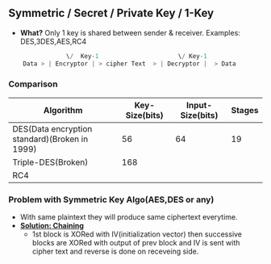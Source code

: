 ## Symmetric / Secret / Private Key / 1-Key
- **What?** Only 1 key is shared between sender & receiver. Examples: DES,3DES,AES,RC4
```c
                \/  Key-1                      \/ Key-1
    Data > | Encryptor | > cipher Text  > | Decryptor |  > Data 
```
### Comparison

|Algorithm|Key-Size(bits)|Input-Size(bits)|Stages|
|---|---|---|---|
|DES(Data encryption standard)(Broken in 1999)|56|64|19|
|Triple-DES(Broken)|168|||                                                                                                                                                         |AES(Advanced Encryption Standard)|128,192,256|128,192,256(block-size)|10,12,14|
|RC4||||

### Problem with Symmetric Key Algo(AES,DES or any)
- With same plaintext they will produce same ciphertext everytime.
- **[Solution: Chaining](/Networking/OSI-Layers/Layer-3/Security/Encryption_Cryptography_Confidentiality/HowEncryptionIsPerformedAtHardware)** 
  - 1st block is XORed with IV(initialization vector) then successive blocks are XORed with output of prev block and IV is sent with cipher text and reverse is done on receveing side.
